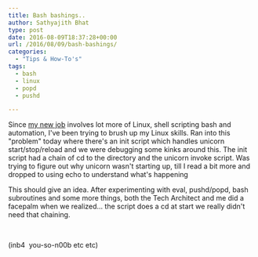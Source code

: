 ```yaml
---
title: Bash bashings..
author: Sathyajith Bhat
type: post
date: 2016-08-09T18:37:28+00:00
url: /2016/08/09/bash-bashings/
categories:
  - "Tips & How-To's"
tags:
  - bash
  - linux
  - popd
  - pushd

---
```

Since <a href="https://sathyabh.at/2016/07/12/in-with-the-new-job/" target="_blank">my new job</a> involves lot more of Linux, shell scripting bash and automation, I've been trying to brush up my Linux skills. Ran into this "problem" today where there's an init script which handles unicorn start/stop/reload and we were debugging some kinks around this. The init script had a chain of cd to the directory and the unicorn invoke script. Was trying to figure out why unicorn wasn't starting up, till I read a bit more and dropped to using echo to understand what's happening



This should give an idea. After experimenting with eval, pushd/popd, bash subroutines and some more things, both the Tech Architect and me did a facepalm when we realized... the script does a cd at start we really didn't need that chaining.

&nbsp;

(inb4  you-so-n00b etc etc)
